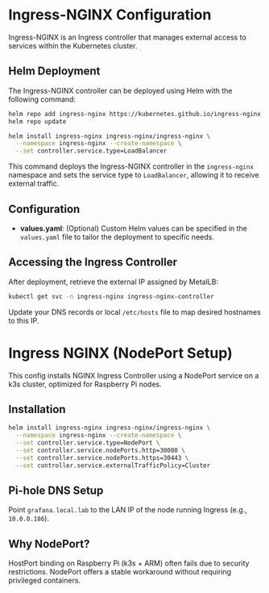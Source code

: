 # Ingress-NGINX Configuration

Ingress-NGINX is an Ingress controller that manages external access to services within the Kubernetes cluster.

## Helm Deployment

The Ingress-NGINX controller can be deployed using Helm with the following command:

```bash
helm repo add ingress-nginx https://kubernetes.github.io/ingress-nginx
helm repo update

helm install ingress-nginx ingress-nginx/ingress-nginx \
  --namespace ingress-nginx --create-namespace \
  --set controller.service.type=LoadBalancer
```

This command deploys the Ingress-NGINX controller in the `ingress-nginx` namespace and sets the service type to `LoadBalancer`, allowing it to receive external traffic.

## Configuration

- **values.yaml**: (Optional) Custom Helm values can be specified in the `values.yaml` file to tailor the deployment to specific needs.

## Accessing the Ingress Controller

After deployment, retrieve the external IP assigned by MetalLB:

```bash
kubectl get svc -n ingress-nginx ingress-nginx-controller
```

Update your DNS records or local `/etc/hosts` file to map desired hostnames to this IP.

# Ingress NGINX (NodePort Setup)

This config installs NGINX Ingress Controller using a NodePort service on a k3s cluster, optimized for Raspberry Pi nodes.

## Installation

```bash
helm install ingress-nginx ingress-nginx/ingress-nginx \
  --namespace ingress-nginx --create-namespace \
  --set controller.service.type=NodePort \
  --set controller.service.nodePorts.http=30080 \
  --set controller.service.nodePorts.https=30443 \
  --set controller.service.externalTrafficPolicy=Cluster
```

## Pi-hole DNS Setup

Point `grafana.local.lab` to the LAN IP of the node running Ingress (e.g., `10.0.0.186`).

## Why NodePort?

HostPort binding on Raspberry Pi (k3s + ARM) often fails due to security restrictions.
NodePort offers a stable workaround without requiring privileged containers.
